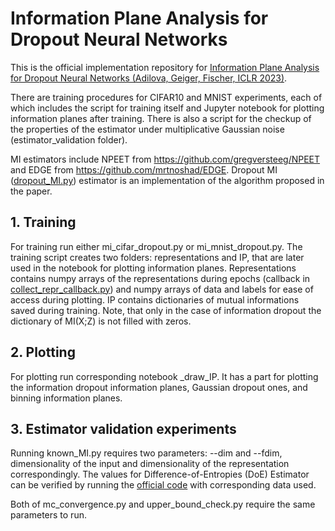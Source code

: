 # Information Plane Analysis for Dropout Neural Networks

This is the official implementation repository for [Information Plane Analysis for Dropout Neural Networks (Adilova, Geiger, Fischer, ICLR 2023)](https://openreview.net/forum?id=bQB6qozaBw). 

There are training procedures for CIFAR10 and MNIST experiments, each of which includes the script for training itself and Jupyter notebook for plotting information planes after training.
There is also a script for the checkup of the properties of the estimator under multiplicative Gaussian noise (estimator_validation folder).

MI estimators include NPEET from https://github.com/gregversteeg/NPEET and EDGE from https://github.com/mrtnoshad/EDGE.
Dropout MI ([dropout_MI.py](https://github.com/link-er/IP_dropout/blob/master/mi_estimators/dropout_MI.py)) estimator is an implementation of the algorithm proposed in the paper.


## 1. Training 
For training run either mi_cifar_dropout.py or mi_mnist_dropout.py.
The training script creates two folders: representations and IP, that are later used in the notebook for plotting information planes.
Representations contains numpy arrays of the representations during epochs (callback in [collect_repr_callback.py](https://github.com/link-er/IP_dropout/blob/master/utils/collect_repr_callback.py)) and numpy arrays of data and labels for ease of access during plotting.
IP contains dictionaries of mutual informations saved during training.
Note, that only in the case of information dropout the dictionary of MI(X;Z) is not filled with zeros.

## 2. Plotting
For plotting run corresponding notebook _draw_IP.
It has a part for plotting the information dropout information planes, Gaussian dropout ones, and binning information planes.

## 3. Estimator validation experiments
Running known_MI.py requires two parameters: --dim and --fdim, dimensionality of the input and dimensionality of the representation correspondingly.
The values for Difference-of-Entropies (DoE) Estimator can be verified by running the [official code](https://github.com/karlstratos/doe) with corresponding data used.

Both of mc_convergence.py and upper_bound_check.py require the same parameters to run.